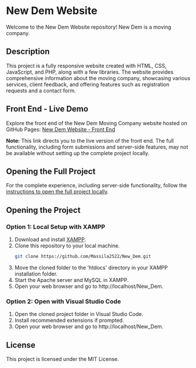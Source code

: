 # New Dem Website

Welcome to the New Dem Website repository! New Dem is a moving company.

## Description
This project is a fully responsive website created with HTML, CSS, JavaScript, and PHP, along with a few libraries. The website provides comprehensive information about the moving company, showcasing various services, client feedback, and offering features such as registration requests and a contact form.

## Front End - Live Demo
Explore the front end of the New Dem Moving Company website hosted on GitHub Pages: [New Dem Website - Front End](https://massila2522.github.io/New_Dem/)

**Note:** This link directs you to the live version of the front end. The full functionality, including form submissions and server-side features, may not be available without setting up the complete project locally.

## Opening the Full Project
For the complete experience, including server-side functionality, follow the [instructions to open the full project locally](#opening-the-project).

## Opening the Project

### Option 1: Local Setup with XAMPP
1. Download and install [XAMPP](https://www.apachefriends.org/index.html).
2. Clone this repository to your local machine.
   ```bash
   git clone https://github.com/Massila2522/New_Dem.git
3. Move the cloned folder to the 'htdocs' directory in your XAMPP installation folder.
4. Start the Apache server and MySQL in XAMPP.
5. Open your web browser and go to http://localhost/New_Dem.

### Option 2: Open with Visual Studio Code
1. Open the cloned project folder in Visual Studio Code.
2. Install recommended extensions if prompted.
3. Open your web browser and go to http://localhost/New_Dem.

## License
This project is licensed under the MIT License.
